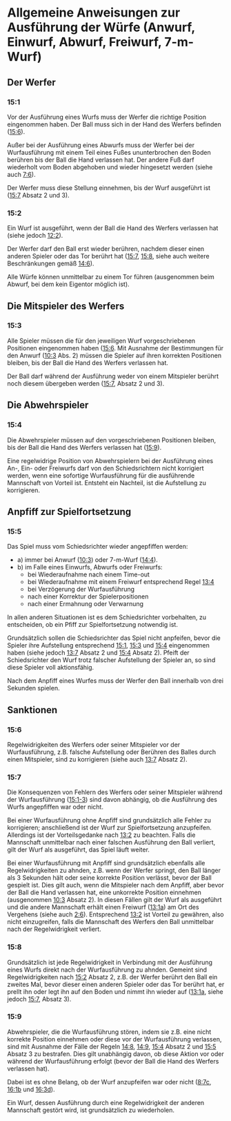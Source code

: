 # Allgemeine Anweisungen zur Ausführung der Würfe (Anwurf, Einwurf, Abwurf, Freiwurf, 7-m-Wurf)

## Der Werfer

### 15:1 
Vor der Ausführung eines Wurfs muss der Werfer die richtige Position eingenommen haben. Der Ball muss sich in der Hand 
des Werfers befinden ([15:6](#15:6)).

Außer bei der Ausführung eines Abwurfs muss der Werfer bei der Wurfausführung mit einem Teil eines Fußes ununterbrochen 
den Boden berühren bis der Ball die Hand verlassen hat. Der andere Fuß darf wiederholt vom Boden abgehoben und wieder 
hingesetzt werden (siehe auch [7:6](#7:6)).

Der Werfer muss diese Stellung einnehmen, bis der Wurf ausgeführt ist ([15:7](#15:7) Absatz 2 und 3).

### 15:2 
Ein Wurf ist ausgeführt, wenn der Ball die Hand des Werfers verlassen hat (siehe jedoch [12:2](#12:2)).

Der Werfer darf den Ball erst wieder berühren, nachdem dieser einen anderen Spieler oder das Tor berührt hat 
([15:7](#15:7), [15:8](#15:8), siehe auch weitere Beschränkungen gemäß [14:6](#14:6)).

Alle Würfe können unmittelbar zu einem Tor führen (ausgenommen beim Abwurf, bei dem kein Eigentor möglich ist).

## Die Mitspieler des Werfers

### 15:3 
Alle Spieler müssen die für den jeweiligen Wurf vorgeschriebenen Positionen eingenommen haben ([15:6](#15:6). Mit 
Ausnahme der Bestimmungen für den Anwurf ([10:3](#10:3) Abs. 2) müssen die Spieler auf ihren korrekten Positionen 
bleiben, bis der Ball die Hand des Werfers verlassen hat.

Der Ball darf während der Ausführung weder von einem Mitspieler berührt noch diesem übergeben werden ([15:7](#15:7), 
Absatz 2 und 3).

## Die Abwehrspieler

### 15:4 
Die Abwehrspieler müssen auf den vorgeschriebenen Positionen bleiben, bis der Ball die Hand des Werfers verlassen hat 
([15:9](#15:9)).

Eine regelwidrige Position von Abwehrspielern bei der Ausführung eines An-, Ein- oder Freiwurfs darf von den 
Schiedsrichtern nicht korrigiert werden, wenn eine sofortige Wurfausführung für die ausführende Mannschaft von Vorteil 
ist. Entsteht ein Nachteil, ist die Aufstellung zu korrigieren.

## Anpfiff zur Spielfortsetzung

### 15:5 
Das Spiel muss vom Schiedsrichter wieder angepfiffen werden:

- a) immer bei Anwurf ([10:3](#10:3)) oder 7-m-Wurf ([14:4](#14:4)). 
- b) im Falle eines Einwurfs, Abwurfs oder Freiwurfs:
  - bei Wiederaufnahme nach einem Time-out 
  - bei Wiederaufnahme mit einem Freiwurf entsprechend Regel [13:4](#13:4) 
  - bei Verzögerung der Wurfausführung 
  - nach einer Korrektur der Spielerpositionen 
  - nach einer Ermahnung oder Verwarnung

In allen anderen Situationen ist es dem Schiedsrichter vorbehalten, zu entscheiden, ob ein Pfiff zur Spielfortsetzung 
notwendig ist.

Grundsätzlich sollen die Schiedsrichter das Spiel nicht anpfeifen, bevor die Spieler ihre Aufstellung entsprechend 
[15:1](#15:1), [15:3](#15:3) und [15:4](#15:4) eingenommen haben (siehe jedoch [13:7](#13:7) Absatz 2 und [15:4](#15:4) 
Absatz 2). Pfeift der Schiedsrichter den Wurf trotz falscher Aufstellung der Spieler an, so sind diese Spieler voll 
aktionsfähig.

Nach dem Anpfiff eines Wurfes muss der Werfer den Ball innerhalb von drei Sekunden spielen.

## Sanktionen

### 15:6 
Regelwidrigkeiten des Werfers oder seiner Mitspieler vor der Wurfausführung, z.B. falsche Aufstellung oder Berühren des 
Balles durch einen Mitspieler, sind zu korrigieren (siehe auch [13:7](#13:7) Absatz 2).

### 15:7 
Die Konsequenzen von Fehlern des Werfers oder seiner Mitspieler während der Wurfausführung ([15:1-3](#15:1)) sind davon 
abhängig, ob die Ausführung des Wurfs angepfiffen war oder nicht.

Bei einer Wurfausführung ohne Anpfiff sind grundsätzlich alle Fehler zu korrigieren; anschließend ist der Wurf zur 
Spielfortsetzung anzupfeifen. Allerdings ist der Vorteilsgedanke nach [13:2](#13:2) zu beachten. Falls die Mannschaft 
unmittelbar nach einer falschen Ausführung den Ball verliert, gilt der Wurf als ausgeführt, das Spiel läuft weiter.

Bei einer Wurfausführung mit Anpfiff sind grundsätzlich ebenfalls alle Regelwidrigkeiten zu ahnden, z.B. wenn der Werfer 
springt, den Ball länger als 3 Sekunden hält oder seine korrekte Position verlässt, bevor der Ball gespielt ist. Dies 
gilt auch, wenn die Mitspieler nach dem Anpfiff, aber bevor der Ball die Hand verlassen hat, eine unkorrekte Position 
einnehmen (ausgenommen [10:3](#10:3) Absatz 2). In diesen Fällen gilt der Wurf als ausgeführt und die andere Mannschaft 
erhält einen Freiwurf ([13:1a](#13:1)) am Ort des Vergehens (siehe auch [2:6](#2:6)). Entsprechend [13:2](#13:2) ist 
Vorteil zu gewähren, also nicht einzugreifen, falls die Mannschaft des Werfers den Ball unmittelbar nach der 
Regelwidrigkeit verliert.

### 15:8 
Grundsätzlich ist jede Regelwidrigkeit in Verbindung mit der Ausführung eines Wurfs direkt nach der Wurfausführung zu 
ahnden. Gemeint sind Regelwidrigkeiten nach [15:2](#15:2) Absatz 2, z.B. der Werfer berührt den Ball ein zweites Mal, 
bevor dieser einen anderen Spieler oder das Tor berührt hat, er prellt ihn oder legt ihn auf den Boden und nimmt ihn 
wieder auf ([13:1a](#13:1), siehe jedoch [15:7](#15:7), Absatz 3).

### 15:9 
Abwehrspieler, die die Wurfausführung stören, indem sie z.B. eine nicht korrekte Position einnehmen oder diese vor der 
Wurfausführung verlassen, sind mit Ausnahme der Fälle der Regeln [14:8](#14:8), [14:9](#14:9), [15:4](#15:4) Absatz 2 
und [15:5](#15:5) Absatz 3 zu bestrafen. Dies gilt unabhängig davon, ob diese Aktion vor oder während der Wurfausführung 
erfolgt (bevor der Ball die Hand des Werfers verlassen hat).

Dabei ist es ohne Belang, ob der Wurf anzupfeifen war oder nicht ([8:7c](#8:7), [16:1b](#16:1) und [16:3d](#16:3)).

Ein Wurf, dessen Ausführung durch eine Regelwidrigkeit der anderen Mannschaft gestört wird, ist grundsätzlich zu 
wiederholen.
